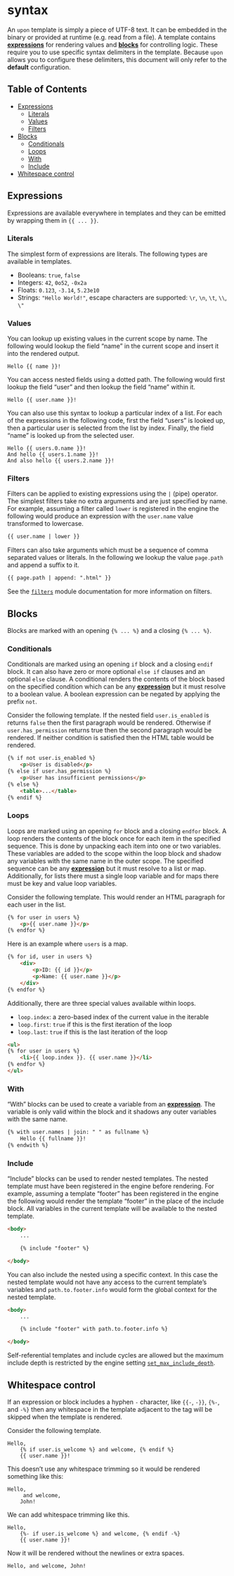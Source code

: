 <!-- generated by tools/gen-readme -->

# syntax

An `upon` template is simply a piece of UTF-8 text. It can be embedded in
the binary or provided at runtime (e.g. read from a file). A template
contains [**expressions**](#expressions) for rendering values and
[**blocks**](#blocks) for controlling logic. These require you to use
specific syntax delimiters in the template. Because `upon` allows you to
configure these delimiters, this document will only refer to the
**default** configuration.

## Table of Contents

- [Expressions](#expressions)
  - [Literals](#literals)
  - [Values](#values)
  - [Filters](#filters)
- [Blocks](#blocks)
  - [Conditionals](#conditionals)
  - [Loops](#loops)
  - [With](#with)
  - [Include](#include)
- [Whitespace control](#whitespace-control)


## Expressions

Expressions are available everywhere in templates and they can be emitted by
wrapping them in `{{ ... }}`.

### Literals

The simplest form of expressions are literals. The following types are
available in templates.

- Booleans: `true`, `false`
- Integers: `42`, `0o52`, `-0x2a`
- Floats: `0.123`, `-3.14`, `5.23e10`
- Strings: `"Hello World!"`, escape characters are supported: `\r`, `\n`,
  `\t`, `\\`, `\"`

### Values

You can lookup up existing values in the current scope by name. The
following would lookup the field “name” in the current scope and insert it
into the rendered output.

```text
Hello {{ name }}!
```

You can access nested fields using a dotted path. The following would first
lookup the field “user” and then lookup the field “name” within it.

```text
Hello {{ user.name }}!
```

You can also use this syntax to lookup a particular index of a list. For
each of the expressions in the following code, first the field “users” is
looked up, then a particular user is selected from the list by index.
Finally, the field “name” is looked up from the selected user.

```text
Hello {{ users.0.name }}!
And hello {{ users.1.name }}!
And also hello {{ users.2.name }}!
```

### Filters

Filters can be applied to existing expressions using the `|` (pipe)
operator. The simplest filters take no extra arguments and are just
specified by name. For example, assuming a filter called `lower` is
registered in the engine the following would produce an expression with the
`user.name` value transformed to lowercase.

```html
{{ user.name | lower }}
```

Filters can also take arguments which must be a sequence of comma separated
values or literals. In the following we lookup the value `page.path` and
append a suffix to it.

```html
{{ page.path | append: ".html" }}
```

See the [`filters`](https://docs.rs/upon/latest/upon/filters/index.html) module documentation for more
information on filters.

## Blocks

Blocks are marked with an opening `{% ... %}` and a closing `{% ... %}`.

### Conditionals

Conditionals are marked using an opening `if` block and a closing `endif`
block. It can also have zero or more optional `else if` clauses and an
optional `else` clause. A conditional renders the contents of the block
based on the specified condition which can be any
[**expression**](#expressions) but it must resolve to a boolean value.  A
boolean expression can be negated by applying the prefix `not`.

Consider the following template. If the nested field `user.is_enabled` is
returns `false` then the first paragraph would be rendered. Otherwise if
`user.has_permission` returns true then the second paragraph would be
rendered. If neither condition is satisfied then the HTML table would be
rendered.

```html
{% if not user.is_enabled %}
    <p>User is disabled</p>
{% else if user.has_permission %}
    <p>User has insufficient permissions</p>
{% else %}
    <table>...</table>
{% endif %}
```

### Loops

Loops are marked using an opening `for` block and a closing `endfor` block.
A loop renders the contents of the block once for each item in the specified
sequence. This is done by unpacking each item into one or two variables.
These variables are added to the scope within the loop block and shadow any
variables with the same name in the outer scope. The specified sequence can
be any [**expression**](#expressions) but it must resolve to a list or map.
Additionally, for lists there must a single loop variable and for maps there
must be key and value loop variables.

Consider the following template. This would render an HTML paragraph for
each user in the list.

```html
{% for user in users %}
    <p>{{ user.name }}</p>
{% endfor %}
```

Here is an example where `users` is a map.

```html
{% for id, user in users %}
    <div>
        <p>ID: {{ id }}</p>
        <p>Name: {{ user.name }}</p>
    </div>
{% endfor %}
```

Additionally, there are three special values available within loops.

- `loop.index`: a zero-based index of the current value in the iterable
- `loop.first`: `true` if this is the first iteration of the loop
- `loop.last`: `true` if this is the last iteration of the loop

```html
<ul>
{% for user in users %}
    <li>{{ loop.index }}. {{ user.name }}</li>
{% endfor %}
</ul>
```

### With

“With” blocks can be used to create a variable from an
[**expression**](#expressions). The variable is only valid within the block
and it shadows any outer variables with the same name.

```html
{% with user.names | join: " " as fullname %}
    Hello {{ fullname }}!
{% endwith %}
```

### Include

“Include” blocks can be used to render nested templates. The nested template
must have been registered in the engine before rendering. For example,
assuming a template “footer” has been registered in the engine the following
would render the template “footer” in the place of the include block. All
variables in the current template will be available to the nested template.

```html
<body>
    ...

    {% include "footer" %}

</body>
```

You can also include the nested using a specific context. In this case the
nested template would not have any access to the current template’s
variables and `path.to.footer.info` would form the global context for the
nested template.

```html
<body>
    ...

    {% include "footer" with path.to.footer.info %}

</body>
```

Self-referential templates and include cycles are allowed but the maximum
include depth is restricted by the engine setting
[`set_max_include_depth`](https://docs.rs/upon/latest/upon/struct.Engine.html#method.set_max_include_depth).

## Whitespace control

If an expression or block includes a hyphen `-` character, like `{{-`,
`-}}`, `{%-`, and `-%}` then any whitespace in the template adjacent to the
tag will be skipped when the template is rendered.

Consider the following template.

```text
Hello,
    {% if user.is_welcome %} and welcome, {% endif %}
    {{ user.name }}!
```

This doesn’t use any whitespace trimming so it would be rendered something
like this:

```text
Hello,
     and welcome,
    John!
```

We can add whitespace trimming like this.

```text
Hello,
    {%- if user.is_welcome %} and welcome, {% endif -%}
    {{ user.name }}!
```

Now it will be rendered without the newlines or extra spaces.

```text
Hello, and welcome, John!
```
